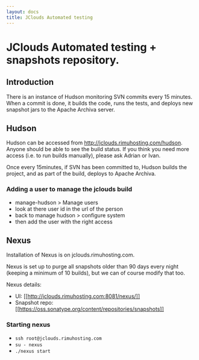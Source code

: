 ```yaml
---
layout: docs
title: JClouds Automated testing
---
```


# JClouds Automated testing + snapshots repository.

## Introduction

There is an instance of Hudson monitoring SVN commits every 15 minutes. 
When a commit is done, it builds the code, runs the tests, and 
deploys new snapshot jars to the Apache Archiva server.

## Hudson

Hudson can be accessed from http://jclouds.rimuhosting.com/hudson. Anyone should be able to see the build status. 
If you think you need more access (i.e. to run builds manually), please ask Adrian or Ivan. 

Once every 15minutes, if SVN has been committed to, Hudson builds the project, and 
as part of the build, deploys to Apache Archiva.

### Adding a user to manage the jclouds build

  * manage-hudson > Manage users
  * look at there user id in the url of the person
  * back to manage hudson > configure system
  * then add the user with the right access

## Nexus 

Installation of Nexus is on jclouds.rimuhosting.com.

Nexus is set up to purge all snapshots older than 90 days every night (keeping a minimum of 10 builds), 
but we can of course modify that too.

Nexus details:

  * UI: [[http://jclouds.rimuhosting.com:8081/nexus/]]
  * Snapshot repo: [[https://oss.sonatype.org/content/repositories/snapshots]]

### Starting nexus 
  * `ssh root@jclouds.rimuhosting.com`
  * `su - nexus`
  * `./nexus start`

